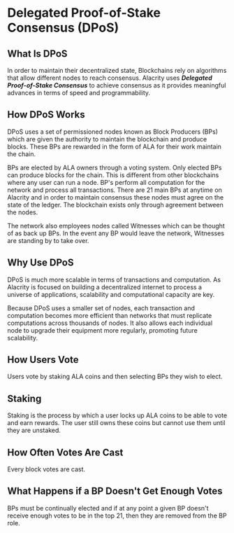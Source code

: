 # Delegated Proof-of-Stake Consensus (DPoS)

## What Is DPoS
In order to maintain their decentralized state, Blockchains rely on algorithms that allow different nodes to reach consensus. Alacrity uses ***Delegated Proof-of-Stake Consensus*** to achieve consensus as it provides meaningful advances in terms of speed and programmability.

## How DPoS Works
DPoS uses a set of permissioned nodes known as Block Producers (BPs) which are given the authority to maintain the blockchain and produce blocks. These BPs are rewarded in the form of ALA for their work maintain the chain.

BPs are elected by ALA owners through a voting system. Only elected BPs can produce blocks for the chain. This is different from other blockchains where any user can run a node. BP's perform all computation for the network and process all transactions. There are 21 main BPs at anytime on Alacrity and in order to maintain consensus these nodes must agree on the state of the ledger. The blockchain exists only through agreement between the nodes.

The network also employees nodes called Witnesses which can be thought of as back up BPs. In the event any BP would leave the network, Witnesses are standing by to take over.

## Why Use DPoS

DPoS is much more scalable in terms of transactions and computation. As Alacrity is focused on building a decentralized internet to process a universe of applications, scalability and computational capacity are key.

Because DPoS uses a smaller set of nodes, each transaction and computation becomes more efficient than networks that must replicate computations across thousands of nodes. It also allows each individual node to upgrade their equipment more regularly, promoting future scalability. 

## How Users Vote
Users vote by staking ALA coins and then selecting BPs they wish to elect.

## Staking
Staking is the process by which a user locks up ALA coins to be able to vote and earn rewards. The user still owns these coins but cannot use them until they are unstaked.

## How Often Votes Are Cast
Every block votes are cast.

## What Happens if a BP Doesn't Get Enough Votes
BPs must be continually elected and if at any point a given BP doesn't receive enough votes to be in the top 21, then they are removed from the BP role.
